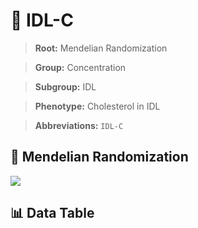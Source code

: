# 🧪 IDL-C

> **Root:** Mendelian Randomization

> **Group:** Concentration  

> **Subgroup:** IDL

> **Phenotype:** Cholesterol in IDL  

> **Abbreviations:** `IDL-C`

## 🧬 Mendelian Randomization  

<img src="/MR/Figures/Inverse/IDLhengxianC.png"/>


## 📊 Data Table


<CsvTableMRI src="/public/MR/Data/Inverse/IDLhengxianC.csv"/>
